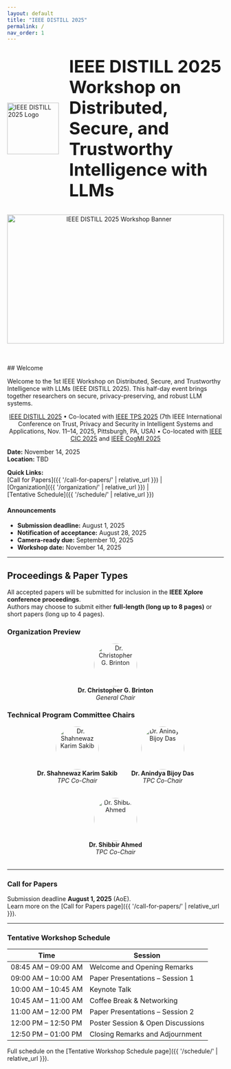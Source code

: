 ```yaml
---
layout: default
title: "IEEE DISTILL 2025"
permalink: /
nav_order: 1
---
```


<!-- Logo & Title side by side -->
<div style="display:flex; align-items:center; justify-content:center; gap:1.5rem; margin:2rem 0;">
  <img
    src="{{ '/assets/img/distill-logo.png' | relative_url }}"
    alt="IEEE DISTILL 2025 Logo"
    style="width:120px; height:auto;"
  />
  <h1 style="margin:0; font-size:2.5rem; line-height:1.2;">
    IEEE DISTILL 2025 Workshop on Distributed, Secure,
    and Trustworthy Intelligence with LLMs
  </h1>
</div>

<!-- Hero banner -->
<div style="text-align:center; margin-bottom:3rem;">
  <img
    src="{{ '/assets/img/banner.jpg' | relative_url }}"
    alt="IEEE DISTILL 2025 Workshop Banner"
    style="width:100%; max-height:300px; object-fit:cover;"
  />
</div>
## Welcome

Welcome to the 1st IEEE Workshop on Distributed, Secure, and Trustworthy Intelligence with LLMs (IEEE DISTILL 2025). This half-day event brings together researchers on secure, privacy-preserving, and robust LLM systems.

<p align="center">
  <a href="https://ieeedistill.github.io/">IEEE DISTILL 2025</a> • Co-located with 
  <a href="https://www.sis.pitt.edu/lersais/conference/tps/2025/">IEEE TPS 2025</a> (7th IEEE International Conference on Trust, Privacy and Security in Intelligent Systems and Applications, Nov. 11–14, 2025, Pittsburgh, PA, USA) • Co-located with 
  <a href="https://www.sis.pitt.edu/lersais/conference/cic/2025/">IEEE CIC 2025</a> and 
  <a href="https://www.sis.pitt.edu/lersais/conference/cogmi/2025/">IEEE CogMI 2025</a>
</p>


**Date:** November 14, 2025  
**Location:** TBD  

**Quick Links:**  
[Call for Papers]({{ '/call-for-papers/' | relative_url }}) |  
[Organization]({{ '/organization/' | relative_url }}) |  
[Tentative Schedule]({{ '/schedule/' | relative_url }})

<div class="news-box">
  <h4>Announcements</h4>
  <ul>
    <li><strong>Submission deadline:</strong> August 1, 2025</li>
    <li><strong>Notification of acceptance:</strong> August 28, 2025</li>
    <li><strong>Camera-ready due:</strong> September 10, 2025</li>
    <li><strong>Workshop date:</strong> November 14, 2025</li>
  </ul>
</div>

---

## Proceedings & Paper Types

All accepted papers will be submitted for inclusion in the **IEEE Xplore conference proceedings**.  
Authors may choose to submit either **full-length (long up to 8 pages)** or short papers (long up to 4 pages).

### Organization Preview

<p align="center">
  <img
    src="{{ '/assets/img/brinton.jpg' | relative_url }}"
    alt="Dr. Christopher G. Brinton"
    style="width:100px; height:100px; object-fit:cover; border-radius:50%;"
  /><br>
  <strong>Dr. Christopher G. Brinton</strong><br><em>General Chair</em>
</p>

### Technical Program Committee Chairs

<div style="display:flex; justify-content:center; align-items:center; gap:2rem; flex-wrap:wrap; margin-bottom:2rem;">
  <div style="text-align:center;">
    <img
      src="{{ '/assets/img/shahnewaz.jpg' | relative_url }}"
      alt="Dr. Shahnewaz Karim Sakib"
      style="width:100px; height:100px; object-fit:cover; border-radius:50%;"
    /><br>
    <strong>Dr. Shahnewaz Karim Sakib</strong><br><em>TPC Co-Chair</em>
  </div>
  <div style="text-align:center;">
    <img
      src="{{ '/assets/img/anindya3.png' | relative_url }}"
      alt="Dr. Anindya Bijoy Das"
      style="width:100px; height:100px; object-fit:cover; border-radius:50%;"
    /><br>
    <strong>Dr. Anindya Bijoy Das</strong><br><em>TPC Co-Chair</em>
  </div>
  <div style="text-align:center;">
    <img
      src="{{ '/assets/img/shibbirahmed.jpg' | relative_url }}"
      alt="Dr. Shibbir Ahmed"
      style="width:100px; height:100px; object-fit:cover; border-radius:50%;"
    /><br>
    <strong>Dr. Shibbir Ahmed</strong><br><em>TPC Co-Chair</em>
  </div>
</div>

---

### Call for Papers

Submission deadline **August 1, 2025** (AoE).  
Learn more on the [Call for Papers page]({{ '/call-for-papers/' | relative_url }}).

---

### Tentative Workshop Schedule

| Time                   | Session                                                         |
|------------------------|-----------------------------------------------------------------|
| 08:45 AM – 09:00 AM    | Welcome and Opening Remarks                                     |
| 09:00 AM – 10:00 AM    | Paper Presentations – Session 1                                 |
| 10:00 AM – 10:45 AM    | Keynote Talk                                                    |
| 10:45 AM – 11:00 AM    | Coffee Break & Networking                                       |
| 11:00 AM – 12:00 PM    | Paper Presentations – Session 2                                 |
| 12:00 PM – 12:50 PM    | Poster Session & Open Discussions                               |
| 12:50 PM – 01:00 PM    | Closing Remarks and Adjournment                                 |

Full schedule on the [Tentative Workshop Schedule page]({{ '/schedule/' | relative_url }}).

